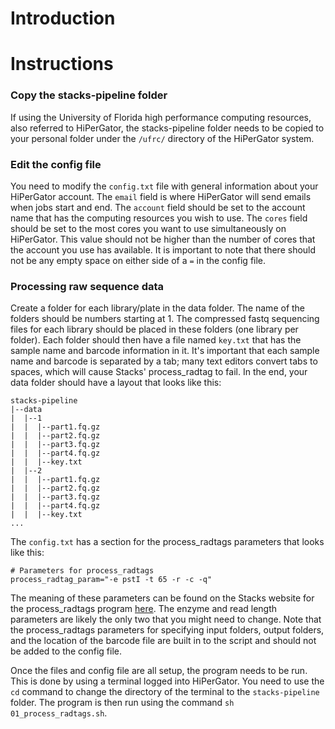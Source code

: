 # Introduction

# Instructions

### Copy the stacks-pipeline folder

If using the University of Florida high performance computing resources, also referred to HiPerGator, the stacks-pipeline folder needs to be copied to your personal folder under the `/ufrc/` directory of the HiPerGator system.

### Edit the config file

You need to modify the `config.txt` file with general information about your HiPerGator account. The `email` field is where HiPerGator will send emails when jobs start and end. The `account` field should be set to the account name that has the computing resources you wish to use. The `cores` field should be set to the most cores you want to use simultaneously on HiPerGator. This value should not be higher than the number of cores that the account you use has available. It is important to note that there should not be any empty space on either side of a `=` in the config file.

### Processing raw sequence data

Create a folder for each library/plate in the data folder. The name of the folders should be numbers starting at 1. The compressed fastq sequencing files for each library should be placed in these folders (one library per folder). Each folder should then have a file named `key.txt` that has the sample name and barcode information in it. It's important that each sample name and barcode is separated by a tab; many text editors convert tabs to spaces, which will cause Stacks' process_radtag to fail. In the end, your data folder should have a layout that looks like this:

```
stacks-pipeline
|--data
|  |--1
|  |  |--part1.fq.gz
|  |  |--part2.fq.gz
|  |  |--part3.fq.gz
|  |  |--part4.fq.gz
|  |  |--key.txt
|  |--2
|  |  |--part1.fq.gz
|  |  |--part2.fq.gz
|  |  |--part3.fq.gz
|  |  |--part4.fq.gz
|  |  |--key.txt
...
```

The `config.txt` has a section for the process_radtags parameters that looks like this:
```
# Parameters for process_radtags
process_radtag_param="-e pstI -t 65 -r -c -q"
```
The meaning of these parameters can be found on the Stacks website for the process_radtags program [here](http://catchenlab.life.illinois.edu/stacks/comp/process_radtags.php). The enzyme and read length parameters are likely the only two that you might need to change. Note that the process_radtags parameters for specifying input folders, output folders, and the location of the barcode file are built in to the script and should not be added to the config file.

Once the files and config file are all setup, the program needs to be run. This is done by using a terminal logged into HiPerGator. You need to use the `cd` command to change the directory of the terminal to the `stacks-pipeline` folder. The program is then run using the command `sh 01_process_radtags.sh`.
